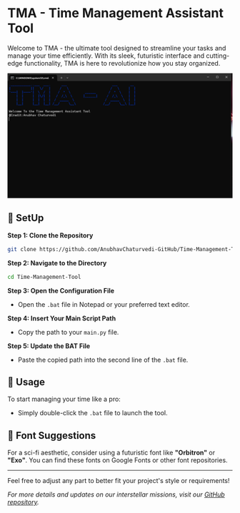 # TMA - Time Management Assistant Tool

Welcome to TMA - the ultimate tool designed to streamline your tasks and manage your time efficiently. With its sleek, futuristic interface and cutting-edge functionality, TMA is here to revolutionize how you stay organized.

![Screenshot](https://github.com/AnubhavChaturvedi-GitHub/Time-Management-Tool/blob/main/Screenshot%202024-07-19%20174610.png)

## 🚀 SetUp

**Step 1: Clone the Repository**
```bash
git clone https://github.com/AnubhavChaturvedi-GitHub/Time-Management-Tool.git
```

**Step 2: Navigate to the Directory**
```bash
cd Time-Management-Tool
```

**Step 3: Open the Configuration File**
- Open the `.bat` file in Notepad or your preferred text editor.

**Step 4: Insert Your Main Script Path**
- Copy the path to your `main.py` file.

**Step 5: Update the BAT File**
- Paste the copied path into the second line of the `.bat` file.

## 🌟 Usage

To start managing your time like a pro:
- Simply double-click the `.bat` file to launch the tool.

## 🌌 Font Suggestions

For a sci-fi aesthetic, consider using a futuristic font like **"Orbitron"** or **"Exo"**. You can find these fonts on Google Fonts or other font repositories.

---

Feel free to adjust any part to better fit your project's style or requirements!

*For more details and updates on our interstellar missions, visit our [GitHub repository](https://github.com/AnubhavChaturvedi-GitHub/Time-Management-Tool).*

